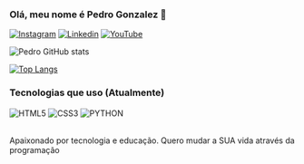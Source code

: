 <!-- Sites para configurar:
https://dev.to/envoy_/150-badges-for-github-pnk#skills
https://emojipedia.org/waving-hand
https://github.com/anuraghazra/github-readme-stats
 -->


### Olá, meu nome é Pedro Gonzalez 👋
[![Instagram](https://img.shields.io/badge/Instagram-E4405F?style=for-the-badge&logo=instagram&logoColor=white
)](https://www.instagram.com/pedrokrt/)
[![Linkedin](https://img.shields.io/badge/LinkedIn-0077B5?style=for-the-badge&logo=linkedin&logoColor=white
)](https://www.linkedin.com/in/pedro-gonzalez-064730234/)
[![YouTube](https://img.shields.io/badge/YouTube-FF0000?style=for-the-badge&logo=youtube&logoColor=white
)](https://www.youtube.com/@ped.gzx_)

![Pedro GitHub stats](https://github-readme-stats.vercel.app/api?username=Zellaz1&show_icons=true&theme=dracula)

[![Top Langs](https://github-readme-stats.vercel.app/api/top-langs/?username=Zellaz1&show_icons=true&theme=dracula)](https://github.com/anuraghazra/github-readme-stats)

### Tecnologias que uso (Atualmente)

<div style="display: inline_block">
    <img 
    align="center" 
    alt="HTML5" 
    src="https://img.shields.io/badge/HTML5-E34F26?style=for-the-badge&logo=html5&logoColor=white" />
    <img
    align="center"
    alt="CSS3"
    src="https://img.shields.io/badge/CSS3-1572B6?style=for-the-badge&logo=css3&logoColor=white" />
    <!-- <img 
    align="center"
    alt="JS"
    src="https://img.shields.io/badge/JavaScript-F7DF1E?style=for-the-badge&logo=javascript&logoColor=black" /> -->
    <img
    align="center"
    alt="PYTHON"
    src="https://img.shields.io/badge/Python-14354C?style=for-the-badge&logo=python&logoColor=white" />
</div> <br />

Apaixonado por tecnologia e educação. Quero mudar a SUA vida através da programação
